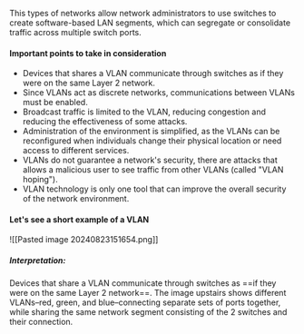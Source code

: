 This types of networks allow network administrators to use switches to create software-based LAN segments, which can segregate or consolidate traffic across multiple switch ports.
#### Important points to take in consideration

- Devices that shares a VLAN communicate through switches as if they were on the same Layer 2 network.
- Since VLANs act as discrete networks, communications between VLANs must be enabled.
- Broadcast traffic is limited to the VLAN, reducing congestion and reducing the effectiveness of some attacks.
- Administration of the environment is simplified, as the VLANs can be reconfigured when individuals change their physical location or need access to different services.
- VLANs do not guarantee a network's security, there are attacks that allows a malicious user to see traffic from other VLANs (called "VLAN hoping"). 
- VLAN technology is only one tool that can improve the overall security of the network environment.
#### Let's see a short example of a VLAN

![[Pasted image 20240823151654.png]]
##### Interpretation:
Devices that share a VLAN communicate through switches as ==if they were on the same Layer 2 network==. The image upstairs shows different VLANs–red, green, and blue–connecting separate sets of ports together, while sharing the same network segment consisting of the 2 switches and their connection.